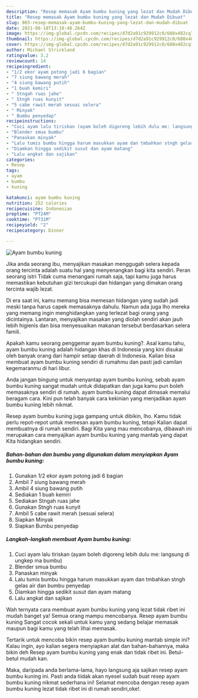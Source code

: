 ```yaml
---
description: "Resep memasak Ayam bumbu kuning yang lezat dan Mudah Dibuat"
title: "Resep memasak Ayam bumbu kuning yang lezat dan Mudah Dibuat"
slug: 965-resep-memasak-ayam-bumbu-kuning-yang-lezat-dan-mudah-dibuat
date: 2021-06-18T13:10:48.264Z
image: https://img-global.cpcdn.com/recipes/d7d2a91c929912c0/680x482cq70/ayam-bumbu-kuning-foto-resep-utama.jpg
thumbnail: https://img-global.cpcdn.com/recipes/d7d2a91c929912c0/680x482cq70/ayam-bumbu-kuning-foto-resep-utama.jpg
cover: https://img-global.cpcdn.com/recipes/d7d2a91c929912c0/680x482cq70/ayam-bumbu-kuning-foto-resep-utama.jpg
author: Michael Strickland
ratingvalue: 3.2
reviewcount: 14
recipeingredient:
- "1/2 ekor ayam potong jadi 6 bagian"
- "7 siung bawang merah"
- "4 siung bawang putih"
- "1 buah kemiri"
- " Stngah ruas jahe"
- " Stngh ruas kunyit"
- "5 cabe rawit merah sesuai selera"
- " Minyak"
- " Bumbu penyedap"
recipeinstructions:
- "Cuci ayam lalu tiriskan (ayam boleh digoreng lebih dulu me: langsung di ungkep ma bumbu)"
- "Blender smua bumbu"
- "Panaskan minyak"
- "Lalu tumis bumbu hingga harum masukkan ayam dan tmbahkan stngh gelas air dan bumbu penyedap"
- "Diamkan hingga sedikit susut dan ayam matang"
- "Lalu angkat dan sajikan"
categories:
- Resep
tags:
- ayam
- bumbu
- kuning

katakunci: ayam bumbu kuning 
nutrition: 252 calories
recipecuisine: Indonesian
preptime: "PT24M"
cooktime: "PT31M"
recipeyield: "2"
recipecategory: Dinner

---
```



![Ayam bumbu kuning](https://img-global.cpcdn.com/recipes/d7d2a91c929912c0/680x482cq70/ayam-bumbu-kuning-foto-resep-utama.jpg)

Jika anda seorang ibu, menyajikan masakan menggugah selera kepada orang tercinta adalah suatu hal yang menyenangkan bagi kita sendiri. Peran seorang istri Tidak cuma menangani rumah saja, tapi kamu juga harus memastikan kebutuhan gizi tercukupi dan hidangan yang dimakan orang tercinta wajib lezat.

Di era  saat ini, kamu memang bisa memesan hidangan yang sudah jadi meski tanpa harus capek memasaknya dahulu. Namun ada juga lho mereka yang memang ingin menghidangkan yang terlezat bagi orang yang dicintainya. Lantaran, menyajikan masakan yang diolah sendiri akan jauh lebih higienis dan bisa menyesuaikan makanan tersebut berdasarkan selera famili. 



Apakah kamu seorang penggemar ayam bumbu kuning?. Asal kamu tahu, ayam bumbu kuning adalah hidangan khas di Indonesia yang kini disukai oleh banyak orang dari hampir setiap daerah di Indonesia. Kalian bisa membuat ayam bumbu kuning sendiri di rumahmu dan pasti jadi camilan kegemaranmu di hari libur.

Anda jangan bingung untuk menyantap ayam bumbu kuning, sebab ayam bumbu kuning sangat mudah untuk didapatkan dan juga kamu pun boleh memasaknya sendiri di rumah. ayam bumbu kuning dapat dimasak memalui beragam cara. Kini pun telah banyak cara kekinian yang menjadikan ayam bumbu kuning lebih nikmat.

Resep ayam bumbu kuning juga gampang untuk dibikin, lho. Kamu tidak perlu repot-repot untuk memesan ayam bumbu kuning, tetapi Kalian dapat membuatnya di rumah sendiri. Bagi Kita yang mau mencobanya, dibawah ini merupakan cara menyajikan ayam bumbu kuning yang mantab yang dapat Kita hidangkan sendiri.

<!--inarticleads1-->

##### Bahan-bahan dan bumbu yang digunakan dalam menyiapkan Ayam bumbu kuning:

1. Gunakan 1/2 ekor ayam potong jadi 6 bagian
1. Ambil 7 siung bawang merah
1. Ambil 4 siung bawang putih
1. Sediakan 1 buah kemiri
1. Sediakan  Stngah ruas jahe
1. Gunakan  Stngh ruas kunyit
1. Ambil 5 cabe rawit merah (sesuai selera)
1. Siapkan  Minyak
1. Siapkan  Bumbu penyedap




<!--inarticleads2-->

##### Langkah-langkah membuat Ayam bumbu kuning:

1. Cuci ayam lalu tiriskan (ayam boleh digoreng lebih dulu me: langsung di ungkep ma bumbu)
1. Blender smua bumbu
1. Panaskan minyak
1. Lalu tumis bumbu hingga harum masukkan ayam dan tmbahkan stngh gelas air dan bumbu penyedap
1. Diamkan hingga sedikit susut dan ayam matang
1. Lalu angkat dan sajikan




Wah ternyata cara membuat ayam bumbu kuning yang lezat tidak ribet ini mudah banget ya! Semua orang mampu mencobanya. Resep ayam bumbu kuning Sangat cocok sekali untuk kamu yang sedang belajar memasak maupun bagi kamu yang telah lihai memasak.

Tertarik untuk mencoba bikin resep ayam bumbu kuning mantab simple ini? Kalau ingin, ayo kalian segera menyiapkan alat dan bahan-bahannya, maka bikin deh Resep ayam bumbu kuning yang enak dan tidak ribet ini. Betul-betul mudah kan. 

Maka, daripada anda berlama-lama, hayo langsung aja sajikan resep ayam bumbu kuning ini. Pasti anda tiidak akan nyesel sudah buat resep ayam bumbu kuning nikmat sederhana ini! Selamat mencoba dengan resep ayam bumbu kuning lezat tidak ribet ini di rumah sendiri,oke!.

